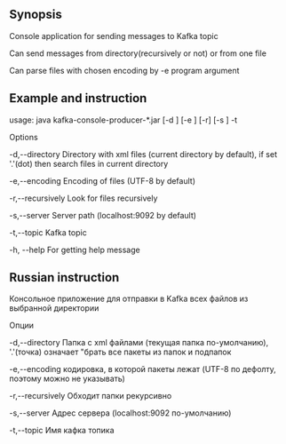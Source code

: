 ## Synopsis

Console application for sending messages to Kafka topic

Can send messages from directory(recursively or not) or from one file

Can parse files with chosen encoding by -e program argument

## Example and instruction

usage: java kafka-console-producer-*.jar [-d <directory>] [-e <encoding>] [-r]
       [-s <server>] -t <topic>
       
Options
       
  -d,--directory <directory>   Directory with xml files (current directory by
                               default), if set '.'(dot) then search files 
                               in current directory
       
  -e,--encoding <encoding>     Encoding of files (UTF-8 by default)
       
  -r,--recursively             Look for files recursively
       
  -s,--server <server>         Server path (localhost:9092 by default)
       
  -t,--topic <topic>           Kafka topic
       
  -h, --help                   For getting help message

## Russian instruction

Консольное приложение для отправки в Kafka всех файлов из выбранной директории

Опции

  -d,--directory <directory>   Папка с xml файлами (текущая папка по-умолчанию), 
                                '.'(точка) означает "брать все пакеты из папок и 
                                подпапок
       
  -e,--encoding <encoding>     кодировка, в которой пакеты лежат 
                                (UTF-8 по дефолту, поэтому можно не указывать)
       
  -r,--recursively             Обходит папки рекурсивно
  
  -s,--server <server>         Адрес сервера (localhost:9092 по-умолчанию)
       
  -t,--topic <topic>           Имя кафка топика

